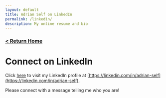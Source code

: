 ```yaml
---
layout: default
title: Adrian Self on LinkedIn
permalink: /linkedin/
description: My online resume and bio
---
```


<a href="/"><h3>&lt; Return Home</h3></a>

# Connect on LinkedIn

Click [here](https://linkedin.com/in/adrian-self) to visit my LinkedIn profile at [https://linkedin.com/in/adrian-self](https://linkedin.com/in/adrian-self).

Please connect with a message telling me who you are!
